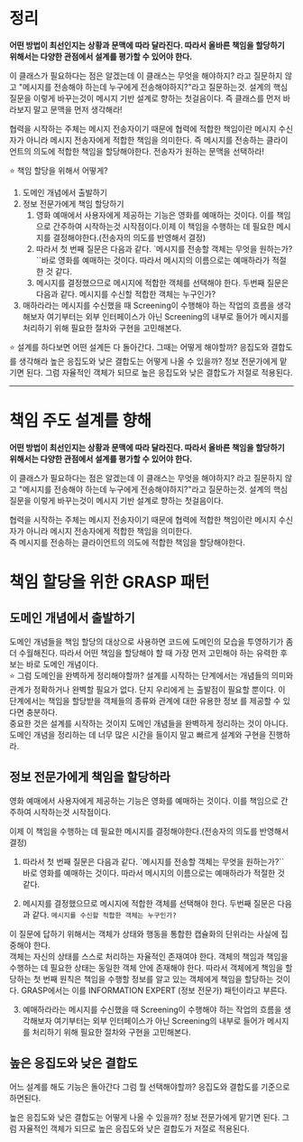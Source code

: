 # 정리
**어떤 방법이 최선인지는 상황과 문맥에 따라 달라진다.
따라서 올바른 책임을 할당하기 위해서는 다양한 관점에서 설계를 평가할 수 있어야 한다.**

이 클래스가 필요하다는 점은 알겠는데 이 클래스는 무엇을 해야하지? 라고 질문하지 않고 "메시지를 전송해야 하는데 누구에게 전송해야하지?"라고 질문하는것. 설계의 핵심질문을 이렇게 바꾸는것이 메시지 기반 설계로 향하는 첫걸음이다.
즉 클래스를 먼저 바라보지 말고 문맥을 먼저 생각해라!

협력을 시작하는 주체는 메시지 전송자이기 때문에 협력에 적합한 책임이란 메시지 수신자가 아니라 메시지 전송자에게 적합한 책임을 의미한다.
즉 메시지를 전송하는 클라이언트의 의도에 적합한 책임을 할당해야한다.
전송자가 원하는 문맥을 선택하라!

⭐ 책임 할당을 위해서 어떻게?
1. 도메인 개념에서 출발하기
2. 정보 전문가에게 책임 할당하기
   1. 영화 예매에서 사용자에게 제공하는 기능은 영화를 예매하는 것이다. 이를 책임으로 간주하여 시작하는것 시작점이다.이제 이 책임을 수행하는 데 필요한 메시지를 결정해야한다.(전송자의 의도를 반영해서 결정)
   2. 따라서 첫 번째 질문은 다음과 같다. `메시지를 전송할 객체는 무엇을 원하는가?``바로 영화를 예매하는 것이다. 따라서 메시지의 이름으로는 예매하라가 적절한 것 같다.
   3. 메시지를 결정했으므로 메시지에 적합한 객체를 선택해야 한다. 두번째 질문은 다음과 같다. 메시지를 수신할 적합한 객체는 누구인가?
3. 매하라라는 메시지를 수신했을 때 Screening이 수행해야 하는 작업의 흐름을 생각해보자
여기부터는 외부 인터페이스가 아닌 Screening의 내부로 들어가 메시지를 처리하기 위해 필요한 절차와 구현을 고민해본다.

⭐ 설계를 하다보면 어떤 설계든 다 돌아간다. 그때는 어떻게 해야할까? 
응집도와 결합도를 생각해라 
높은 응집도와 낮은 결합도는 어떻게 나올 수 있을까? 정보 전문가에게 맡기면 된다. 그럼 자율적인 객체가 되므로 높은 응집도와 낮은 결합도가 저절로 적용된다.

---

# 책임 주도 설계를 향해
**어떤 방법이 최선인지는 상황과 문맥에 따라 달라진다.
따라서 올바른 책임을 할당하기 위해서는 다양한 관점에서 설계를 평가할 수 있어야 한다.**

이 클래스가 필요하다는 점은 알겠는데 이 클래스는 무엇을 해야하지? 라고 질문하지 않고 "메시지를 전송해야 하는데 누구에게 전송해야하지?"라고 질문하는것. 설계의 핵심질문을 이렇게 바꾸는것이 메시지 기반 설계로 향하는 첫걸음이다.

협력을 시작하는 주체는 메시지 전송자이기 때문에 협력에 적합한 책임이란 메시지 수신자가 아니라 메시지 전송자에게 적합한 책임을 의미한다.  
즉 메시지를 전송하는 클라이언트의 의도에 적합한 책임을 할당해야한다.

# 책임 할당을 위한 GRASP 패턴
## 도메인 개념에서 출발하기
도메인 개념들을 책임 할당의 대상으로 사용하면 코드에 도메인의 모습을 투영하기가 좀 더 수월해진다. 따라서 어떤 책임을 할당해야 할 때 가장 먼저 고민해야 하는 유력한 후 보는 바로 도메인 개념이다.  
⭐ 그럼 도메인을 완벽하게 정리해야할까?
설계를 시작하는 단계에서는 개념들의 의미와 관계가 정확하거나 완벽할 필요가 없다. 단지 우리에게 는 출발점이 필요할 뿐이다. 이 단계에서는 책임을 할당받을 객체들의 종류와 관계에 대한 유용한 정보 를 제공할 수 있다면 충분하다.   
중요한 것은 설계를 시작하는 것이지 도메인 개념들을 완벽하게 정리하는 것이 아니다. 도메인 개념을 정리하는 데 너무 많은 시간을 들이지 말고 빠르게 설계와 구현을 진행하라.

## 정보 전문가에게 책임을 할당하라
영화 예매에서 사용자에게 제공하는 기능은 영화를 예매하는 것이다. 이를 책임으로 간주하여 시작하는것 시작점이다.

이제 이 책임을 수행하는 데 필요한 메시지를 결정해야한다.(전송자의 의도를 반영해서 결정)

1. 따라서 첫 번째 질문은 다음과 같다. `메시지를 전송할 객체는 무엇을 원하는가?``  
바로 영화를 예매하는 것이다. 따라서 메시지의 이름으로는 예매하라가 적절한 것 같다.

2. 메시지를 결정했으므로 메시지에 적합한 객체를 선택해야 한다. 두번째 질문은 다음과 같다. `메시지를 수신할 적합한 객체는 누구인가?`
 
이 질문에 답하기 위해서는 객체가 상태와 행동을 통합한 캡슐화의 단위라는 사실에 집중해야 한다.   
객체는 자신의 상태를 스스로 처리하는 자율적인 존재여야 한다. 객체의 책임과 책임을 수행하는 데 필요한 상태는 동일한 객체 안에 존재해야 한다. 따라서 객체에게 책임을 할당하는 첫 번째 원칙은 책임을 수행할 정보를 알고 있는 객체에게 책임을 할당하는 것이다. GRASP에서는 이를 INFORMATION EXPERT (정보 전문가) 패턴이라고 부른다.

3. 예매하라라는 메시지를 수신했을 때 Screening이 수행해야 하는 작업의 흐름을 생각해보자
여기부터는 외부 인터페이스가 아닌 Screening의 내부로 들어가 메시지를 처리하기 위해 필요한 절차와 구현을 고민해본다.

## 높은 응집도와 낮은 결합도
어느 설계를 해도 기능은 돌아간다 그럼 뭘 선택해야할까? 응집도와 결합도를 기준으로하면된다.

높은 응집도와 낮은 결합도는 어떻게 나올 수 있을까? 정보 전문가에게 맡기면 된다. 그럼 자율적인 객체가 되므로 높은 응집도와 낮은 결합도가 저절로 적용된다.


